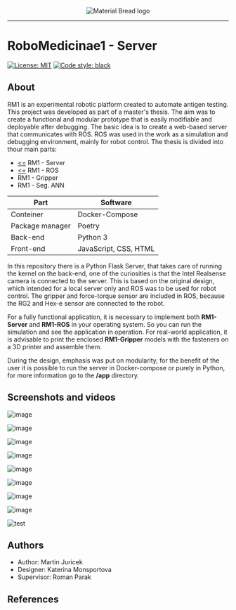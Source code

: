 <p align="center">
  <img src="https://user-images.githubusercontent.com/54715463/155894839-e6a05c2e-aa95-4b53-bb4d-c4cbc1a964b9.png" alt="Material Bread logo">
</p>

***

# RoboMedicinae1 - Server
<a href="https://github.com/Steigner/RM1_server/blob/main/LICENSE"><img alt="License: MIT" src="https://black.readthedocs.io/en/stable/_static/license.svg"></a>
[![Code style: black](https://img.shields.io/badge/code%20style-black-000000.svg)](https://github.com/psf/black)

## About
RM1 is an experimental robotic platform created to automate antigen testing. This project was developed as part of a master's thesis. The aim was to create a functional and modular prototype that is easily modifiable and deployable after debugging. The basic idea is to create a web-based server that communicates with ROS. ROS was used in the work as a simulation and debugging environment, mainly for robot control. The thesis is divided into thour main parts:

+ [<=](https://github.com/Steigner/RM1_server) RM1 - Server
+ [<=](https://github.com/Steigner/RM1_ROS) RM1 - ROS         
+ RM1 - Gripper
+ RM1 - Seg. ANN

| Part                       | Software                    |
| -------------------------- | --------------------------- |
| Conteiner                  | Docker-Compose              |
| Package manager            | Poetry                      |
| Back-end                   | Python 3                    |
| Front-end                  | JavaScript, CSS, HTML       |

In this repository there is a Python Flask Server, that takes care of running the kernel on the back-end, one of the curiosities is that the Intel Realsense camera is connected to the server. This is based on the original design, which intended for a local server only and ROS was to be used for robot control. The gripper and force-torque sensor are included in ROS, because the RG2 and Hex-e sensor are connected to the robot.

For a fully functional application, it is necessary to implement both **RM1-Server** and **RM1-ROS** in your operating system. So you can run the simulation and see the application in operation. For real-world application, it is advisable to print the enclosed **RM1-Gripper** models with the fasteners on a 3D printer and assemble them.

During the design, emphasis was put on modularity, for the benefit of the user it is possible to run the server in Docker-compose or purely in Python, for more information go to the **/app** directory.

## Screenshots and videos
![image](https://user-images.githubusercontent.com/54715463/155899512-e7d854bb-060b-4e19-be24-600c7cabbe04.png)

![image](https://user-images.githubusercontent.com/54715463/155899679-3afab5fb-2a01-4d45-abb6-263c80247c3f.png)

![image](https://user-images.githubusercontent.com/54715463/155899886-1813599a-59da-47e2-b654-82b5cb793f79.png)

![image](https://user-images.githubusercontent.com/54715463/155900177-90c77f49-8372-4aa7-be7e-21ef67d234d2.png)

![image](https://user-images.githubusercontent.com/54715463/155899981-0969caea-8504-43c1-b695-1da7be42af88.png)

![image](https://user-images.githubusercontent.com/54715463/155900207-175ae7f0-7ab2-4afe-ba4e-03f5a46f3fd7.png)

![image](https://user-images.githubusercontent.com/54715463/155900015-231af3f1-15e2-4520-85c3-ccabb89b4ef5.png)

![image](https://user-images.githubusercontent.com/54715463/155900040-e9eb73f9-597c-438b-b270-e06cfaa8f251.png)

![test](https://user-images.githubusercontent.com/54715463/155900091-78fa76ad-a566-49d8-b847-1ce7e81e3243.jpg)

## Authors

* Author: Martin Juricek
* Designer: Katerina Monsportova
* Supervisor: Roman Parak

## References
